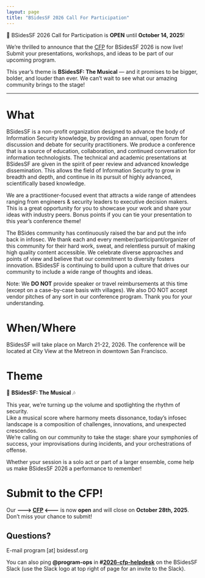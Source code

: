 ```yaml
---
layout: page
title: "BSidesSF 2026 Call For Participation"
---
```


🎤 BSidesSF 2026 Call for Participation is **OPEN** until **October 14, 2025**!  

We’re thrilled to announce that the [CFP](https://sessionize.com/bsidessf2026) for BSidesSF 2026 is now live! Submit your presentations, workshops, and ideas to be part of our upcoming program.

This year’s theme is **BSidesSF: The Musical** — and it promises to be bigger, bolder, and louder than ever. We can’t wait to see what our amazing community brings to the stage!

---

# **What**

BSidesSF is a non-profit organization designed to advance the body of Information 
Security knowledge, by providing an annual, open forum for discussion and debate for 
security practitioners. We produce a conference that is a source of education, 
collaboration, and continued conversation for information technologists. The technical 
and academic presentations at BSidesSF are given in the spirit of peer review and 
advanced knowledge dissemination. This allows the field of Information Security to grow 
in breadth and depth, and continue in its pursuit of highly advanced, scientifically 
based knowledge.

We are a practitioner-focused event that attracts a wide range of attendees ranging 
from engineers & security leaders to executive decision makers. This is a great 
opportunity for you to showcase your work and share your ideas with industry peers. 
Bonus points if you can tie your presentation to this year’s conference theme!

The BSides community has continuously raised the bar and put the info back in 
infosec. We thank each and every member/participant/organizer of this community for 
their hard work, sweat, and relentless pursuit of making high quality content accessible.
We celebrate diverse approaches and points of view and believe that our commitment to 
diversity fosters innovation. BSidesSF is continuing to build upon a culture that drives 
our community to include a wide range of thoughts and ideas.

Note: We **DO NOT** provide speaker or travel reimbursements at this time (except on a 
case-by-case basis with villages). We also DO NOT accept vendor pitches of any 
sort in our conference program. Thank you for your understanding.

# **When/Where**

BSidesSF will take place on March 21-22, 2026. The conference will be located 
at City View at the Metreon in downtown San Francisco.

# **Theme**

🎵 **BSidesSF: The Musical** 🎶  

This year, we’re turning up the volume and spotlighting the rhythm of security.  
Like a musical score where harmony meets dissonance, today’s infosec landscape is a 
composition of challenges, innovations, and unexpected crescendos.  
We’re calling on our community to take the stage: share your symphonies of success, 
your improvisations during incidents, and your orchestrations of offense.  

Whether your session is a solo act or part of a larger ensemble, come help us make BSidesSF 
2026 a performance to remember!

# **Submit to the CFP!**

Our **---> [CFP](https://sessionize.com/bsidessf2026) <---** is now **open** and will close on **October 28th, 2025**. Don’t miss your chance to submit!

## **Questions?**
E-mail program [at] bsidessf.org

You can also ping **@program-ops** in 
**#[2026-cfp-helpdesk](https://bsidessf.slack.com/archives/C09E56VTPD5)** on the 
BSidesSF Slack (use the Slack logo at top right of page for an invite to the Slack).
